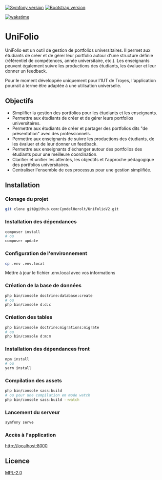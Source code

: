 [![Symfony version](https://img.shields.io/badge/Symfony-7-blue?style=for-the-badge)](https://symfony.com/)
[![Bootstrap version](https://img.shields.io/badge/Bootstrap-5.3-purple?style=for-the-badge)](https://getbootstrap.com/)

[![wakatime](https://wakatime.com/badge/user/593f8558-cce2-4776-b789-4f687a124d15/project/018d8ea1-933d-45a5-aa00-270701d6e4c2.svg)](https://wakatime.com/badge/user/593f8558-cce2-4776-b789-4f687a124d15/project/018d8ea1-933d-45a5-aa00-270701d6e4c2)

# UniFolio

UniFolio est un outil de gestion de portfolios universitaires. Il permet aux étudiants de créer et de gérer leur portfolio autour d'une structure définie (référentiel de compétences, année universitaire, etc.). Les enseignants peuvent également suivre les productions des étudiants, les évaluer et leur donner un feedback.

Pour le moment développée uniquement pour l'IUT de Troyes, l'application pourrait à terme être adaptée à une utilisation universelle.

## Objectifs

- Simplifier la gestion des portfolios pour les étudiants et les enseignants.
- Permettre aux étudiants de créer et de gérer leurs portfolios universitaires.
- Permettre aux étudiants de créer et  partager des portfolios dits "de présentation" avec des professionnels.
- Permettre aux enseignants de suivre les productions des étudiants, de les évaluer et de leur donner un feedback.
- Permettre aux enseignants d'échanger autour des portfolios des étudiants pour une meilleure coordination.
- Clarifier et unifier les attentes, les objectifs et l'approche pédagogique des portfolios universitaires.
- Centraliser l'ensemble de ces processus pour une gestion simplifiée.

## Installation

### Clonage du projet
    
```bash
git clone git@github.com:CyndelHerolt/UniFolioV2.git
```

### Installation des dépendances

```bash
composer install
# ou
composer update
```

### Configuration de l'environnement

```bash
cp .env .env.local
```
Mettre à jour le fichier .env.local avec vos informations

### Création de la base de données

```bash
php bin/console doctrine:database:create
# ou
php bin/console d:d:c
```

### Création des tables

```bash
php bin/console doctrine:migrations:migrate
# ou
php bin/console d:m:m
```

### Installation des dépendances front

```bash
npm install
# ou
yarn install
```

### Compilation des assets

```bash
php bin/console sass:build 
# ou pour une compilation en mode watch
php bin/console sass:build --watch
```

### Lancement du serveur

```bash
symfony serve
```

### Accès à l'application

[http://localhost:8000](http://localhost:8000)

## Licence

[MPL-2.0](https://choosealicense.com/licenses/mpl-2.0/)


